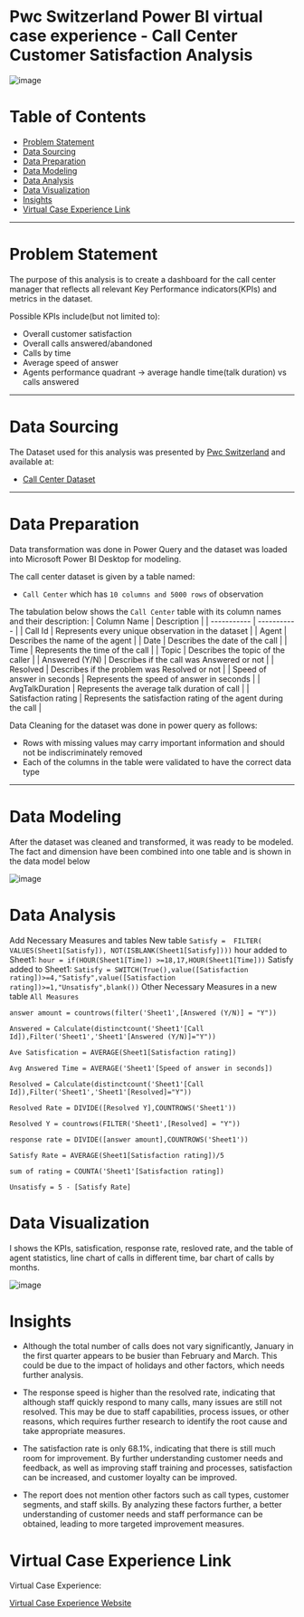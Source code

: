 # Pwc Switzerland Power BI virtual case experience - Call Center Customer Satisfaction Analysis
![image](https://user-images.githubusercontent.com/24377958/226614142-0032363b-ecec-4d73-bf2b-159a35db0ce7.png)

# Table of Contents

- [Problem Statement](https://github.com/jiang54/-Diversity-and-Inclusion-Analysis#Problem-Statement)
- [Data Sourcing](https://github.com/jiang54/-Diversity-and-Inclusion-Analysis#Data-Sourcing)
- [Data Preparation](https://github.com/jiang54/-Diversity-and-Inclusion-Analysis#Data-Preparation)
- [Data Modeling](https://github.com/jiang54/-Diversity-and-Inclusion-Analysis#Data-Modeling)
- [Data Analysis](https://github.com/jiang54/-Diversity-and-Inclusion-Analysis#Data-Analysis)
- [Data Visualization](https://github.com/jiang54/-Diversity-and-Inclusion-Analysis#Data-Visualization)
- [Insights](https://github.com/jiang54/-Diversity-and-Inclusion-Analysis#Insights)
- [Virtual Case Experience Link](https://github.com/jiang54/-Diversity-and-Inclusion-Analysis#Virtual-Case-Experience-Link)


---
# Problem Statement

The purpose of this analysis is to create a dashboard for the call center manager that reflects all relevant Key Performance indicators(KPIs)
and metrics in the dataset.

Possible KPIs include(but not limited to):
- Overall customer satisfaction
- Overall calls answered/abandoned
- Calls by time
- Average speed of answer
- Agents performance quadrant -> average handle time(talk duration) vs calls answered


---

# Data Sourcing

The Dataset used for this analysis was presented by [Pwc Switzerland](https://www.pwc.ch/en/careers-with-pwc/students/virtual-case-experience.html) and available at:

- [Call Center Dataset](https://github.com/jiang54/Call-Center-Customer-Satisfication-Analysis/blob/main/01%20Call-Center-Dataset.xlsx)


---

# Data Preparation

Data transformation was done in Power Query and the dataset was loaded into Microsoft Power BI Desktop for modeling.

The call center dataset is given by a table named:

- `Call Center` which has `10 columns and 5000 rows` of observation


The tabulation below shows the `Call Center` table with its column names and their description:
| Column Name | Description |
| ----------- | ----------- |
| Call Id | Represents every unique observation in the dataset |
| Agent | Describes the name of the agent |
| Date | Describes the date of the call |
| Time | Represents the time of the call  |
| Topic | Describes the topic of the caller |
| Answered (Y/N) | Describes if the call was Answered or not |
| Resolved | Describes if the problem was Resolved or not |
| Speed of answer in seconds | Represents the speed of answer in seconds |
| AvgTalkDuration | Represents the average talk duration of call |
| Satisfaction rating | Represents the satisfaction rating of the agent during the call |

Data Cleaning for the dataset was done in power query as follows:

- Rows with missing values may carry important information and should not be indiscriminately removed
- Each of the columns in the table were validated to have the correct data type 



---

# Data Modeling

After the dataset was cleaned and transformed, it was ready to be modeled.
The fact and dimension have been combined into one table and is shown in the data model below

![image](https://user-images.githubusercontent.com/24377958/226616203-ea251e2b-dc9f-4e6f-a0ac-a9fe9ffa7afe.png)

# Data Analysis
Add Necessary Measures and tables
New table `Satisfy = 
FILTER(
    VALUES(Sheet1[Satisfy]),
    NOT(ISBLANK(Sheet1[Satisfy])))`
hour added to Sheet1:
`hour = if(HOUR(Sheet1[Time]) >=18,17,HOUR(Sheet1[Time]))` 
Satisfy added to Sheet1:
`Satisfy = SWITCH(True(),value([Satisfaction rating])>=4,"Satisfy",value([Satisfaction rating])>=1,"Unsatisfy",blank())`
Other Necessary Measures in a new table `All Measures`

`answer amount = countrows(filter('Sheet1',[Answered (Y/N)] = "Y"))`

`Answered = Calculate(distinctcount('Sheet1'[Call Id]),Filter('Sheet1','Sheet1'[Answered (Y/N)]="Y"))`

`Ave Satisfication = AVERAGE(Sheet1[Satisfaction rating])`

`Avg Answered Time = AVERAGE('Sheet1'[Speed of answer in seconds])`

`Resolved = Calculate(distinctcount('Sheet1'[Call Id]),Filter('Sheet1','Sheet1'[Resolved]="Y"))`

`Resolved Rate = DIVIDE([Resolved Y],COUNTROWS('Sheet1'))`

`Resolved Y = countrows(FILTER('Sheet1',[Resolved] = "Y"))`

`response rate = DIVIDE([answer amount],COUNTROWS('Sheet1'))`

`Satisfy Rate = AVERAGE(Sheet1[Satisfaction rating])/5`

`sum of rating = COUNTA('Sheet1'[Satisfaction rating])`

`Unsatisfy = 5 - [Satisfy Rate]`

# Data Visualization
I shows the KPIs, satisfication, response rate, resloved rate, and the table of agent statistics, line chart of calls in different time, bar chart of calls by months.

![image](https://user-images.githubusercontent.com/24377958/226617565-055aa73e-460f-4dcd-83cd-9c54a2186b28.png)

# Insights

- Although the total number of calls does not vary significantly, January in the first quarter appears to be busier than February and March. This could be due to the impact of holidays and other factors, which needs further analysis.

- The response speed is higher than the resolved rate, indicating that although staff quickly respond to many calls, many issues are still not resolved. This may be due to staff capabilities, process issues, or other reasons, which requires further research to identify the root cause and take appropriate measures.

- The satisfaction rate is only 68.1%, indicating that there is still much room for improvement. By further understanding customer needs and feedback, as well as improving staff training and processes, satisfaction can be increased, and customer loyalty can be improved.

- The report does not mention other factors such as call types, customer segments, and staff skills. By analyzing these factors further, a better understanding of customer needs and staff performance can be obtained, leading to more targeted improvement measures.

# Virtual Case Experience Link

Virtual Case Experience: 

[Virtual Case Experience Website](https://www.theforage.com/virtual-internships/prototype/a87GpgE6tiku7q3gu/PwC-Digital-Up-skilling-Virtual-Case-Experience?ref=38HZaFghHQngHaj8b)
